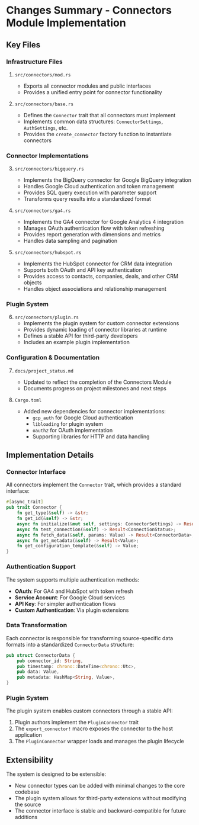 # Changes Summary - Connectors Module Implementation

## Key Files

### Infrastructure Files

1. `src/connectors/mod.rs`
   - Exports all connector modules and public interfaces
   - Provides a unified entry point for connector functionality

2. `src/connectors/base.rs`
   - Defines the `Connector` trait that all connectors must implement
   - Implements common data structures: `ConnectorSettings`, `AuthSettings`, etc.
   - Provides the `create_connector` factory function to instantiate connectors

### Connector Implementations

3. `src/connectors/bigquery.rs`
   - Implements the BigQuery connector for Google BigQuery integration
   - Handles Google Cloud authentication and token management
   - Provides SQL query execution with parameter support
   - Transforms query results into a standardized format

4. `src/connectors/ga4.rs`
   - Implements the GA4 connector for Google Analytics 4 integration
   - Manages OAuth authentication flow with token refreshing
   - Provides report generation with dimensions and metrics
   - Handles data sampling and pagination

5. `src/connectors/hubspot.rs`
   - Implements the HubSpot connector for CRM data integration
   - Supports both OAuth and API key authentication
   - Provides access to contacts, companies, deals, and other CRM objects
   - Handles object associations and relationship management

### Plugin System

6. `src/connectors/plugin.rs`
   - Implements the plugin system for custom connector extensions
   - Provides dynamic loading of connector libraries at runtime
   - Defines a stable API for third-party developers
   - Includes an example plugin implementation

### Configuration & Documentation

7. `docs/project_status.md`
   - Updated to reflect the completion of the Connectors Module
   - Documents progress on project milestones and next steps

8. `Cargo.toml`
   - Added new dependencies for connector implementations:
     - `gcp_auth` for Google Cloud authentication
     - `libloading` for plugin system
     - `oauth2` for OAuth implementation
     - Supporting libraries for HTTP and data handling

## Implementation Details

### Connector Interface

All connectors implement the `Connector` trait, which provides a standard interface:

```rust
#[async_trait]
pub trait Connector {
    fn get_type(&self) -> &str;
    fn get_id(&self) -> &str;
    async fn initialize(&mut self, settings: ConnectorSettings) -> Result<()>;
    async fn test_connection(&self) -> Result<ConnectionStatus>;
    async fn fetch_data(&self, params: Value) -> Result<ConnectorData>;
    async fn get_metadata(&self) -> Result<Value>;
    fn get_configuration_template(&self) -> Value;
}
```

### Authentication Support

The system supports multiple authentication methods:

- **OAuth**: For GA4 and HubSpot with token refresh
- **Service Account**: For Google Cloud services
- **API Key**: For simpler authentication flows
- **Custom Authentication**: Via plugin extensions

### Data Transformation

Each connector is responsible for transforming source-specific data formats into a standardized `ConnectorData` structure:

```rust
pub struct ConnectorData {
    pub connector_id: String,
    pub timestamp: chrono::DateTime<chrono::Utc>,
    pub data: Value,
    pub metadata: HashMap<String, Value>,
}
```

### Plugin System

The plugin system enables custom connectors through a stable API:

1. Plugin authors implement the `PluginConnector` trait
2. The `export_connector!` macro exposes the connector to the host application
3. The `PluginConnector` wrapper loads and manages the plugin lifecycle

## Extensibility

The system is designed to be extensible:
- New connector types can be added with minimal changes to the core codebase
- The plugin system allows for third-party extensions without modifying the source
- The connector interface is stable and backward-compatible for future additions 
